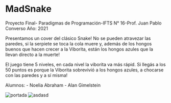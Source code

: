 # MadSnake
Proyecto Final- Paradigmas de Programación-IFTS N° 16-Prof. Juan Pablo Converso
Año: 2021

Presentamos un cover del clásico Snake!
No se pueden atravezar las paredes, si la serpiete se toca la cola muere y, además de los hongos buenos que hacen crecer a la Viborita, están los hongos azules 
que la llevan directo a la muerte!

El juego tiene 5 niveles, en cada nivel la viborita va más rápid. Si llegás a los 50 puntos es porque la Viborita sobrevivió a los hongos azules, a chocarse con las paredes y a sí misma!

Alumnos: - Noelia Abraham
         - Alan Gimelstein
         
         
![portada](https://user-images.githubusercontent.com/82983554/146477360-437844a0-255f-4225-a2d2-d33b803a73ea.png)
![asdasd](https://user-images.githubusercontent.com/82983554/146483678-a8486814-5cf9-48c1-b58b-7f015e5b32b2.JPG)


